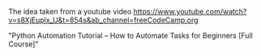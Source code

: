 The idea taken from a youtube video https://www.youtube.com/watch?v=s8XjEuplx_U&t=854s&ab_channel=freeCodeCamp.org

"Python Automation Tutorial – How to Automate Tasks for Beginners [Full Course]"
